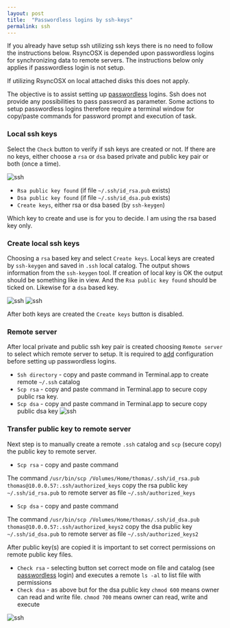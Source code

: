 ```yaml
---
layout: post
title:  "Passwordless logins by ssh-keys"
permalink: ssh
---
```


If you already have setup ssh utilizing ssh keys there is no need to follow the instructions below. RsyncOSX is depended upon passwordless logins for synchronizing data to remote servers. The instructions below only applies if passwordless login is not setup.

If utilizing RsyncOSX on local attached disks this does not apply.

The objective is to assist setting up [passwordless](/PasswordlessLogin) logins. Ssh does not provide any possibilities to pass password as parameter. Some actions to setup passwordless logins therefore require a terminal window for copy/paste commands for password prompt and execution of task.

### Local ssh keys

Select the `Check` button to verify if ssh keys are created or not. If there are no keys, either choose a `rsa` or `dsa` based private and public key pair or both (once a time).

![ssh](/images/RsyncOSX/master/ssh/ssh1.png)

- `Rsa public key found` (if file `~/.ssh/id_rsa.pub` exists)
- `Dsa public key found` (if file `~/.ssh/id_dsa.pub` exists)
- `Create keys`, either rsa or dsa based (by `ssh-keygen`)

Which key to create and use is for you to decide. I am using the rsa based key only.

### Create local ssh keys

Choosing a `rsa` based key and select `Create keys`. Local keys are created by `ssh-keygen` and saved in `.ssh` local catalog. The output shows information from the `ssh-keygen` tool. If creation of local key is OK the output should be something like in view. And the `Rsa public key found` should be ticked on. Likewise for a `dsa` based key.

![ssh](/images/RsyncOSX/master/ssh/rsa.png)
![ssh](/images/RsyncOSX/master/ssh/dsa.png)

After both keys are created the `Create keys` button is disabled.

### Remote server

After local private and public ssh key pair is created choosing `Remote server` to select which remote server to setup. It is required to [add](/AddConfigurations) configuration before setting up passwordless logins.
- `Ssh directory` - copy and paste command in Terminal.app to create remote `~/.ssh` catalog
- `Scp rsa` - copy and paste command in Terminal.app to secure copy public rsa key.
- `Scp dsa` - copy and paste command in Terminal.app to secure copy public dsa key
![ssh](/images/RsyncOSX/master/ssh/ssh2.png)

### Transfer public key to remote server

Next step is to manually create a remote `.ssh` catalog and `scp` (secure copy) the public key to remote server.

- `Scp rsa` - copy and paste command

The command `/usr/bin/scp /Volumes/Home/thomas/.ssh/id_rsa.pub thomas@10.0.0.57:.ssh/authorized_keys` copy the rsa public key `~/.ssh/id_rsa.pub` to remote server as file `~/.ssh/authorized_keys`

- `Scp dsa` - copy and paste command

The command `/usr/bin/scp /Volumes/Home/thomas/.ssh/id_dsa.pub thomas@10.0.0.57:.ssh/authorized_keys2` copy the dsa public key `~/.ssh/id_dsa.pub` to remote server as file `~/.ssh/authorized_keys2`

After public key(s) are copied it is important to set correct permissions on remote public key files.

- `Check rsa` - selecting button set correct mode on file and catalog (see [passwordless](/PasswordlessLogin) login) and executes a remote `ls -al` to list file with permissions
- `Check dsa` - as above but for the dsa public key `chmod 600` means owner can read and write file. `chmod 700` means owner can read, write and execute

![ssh](/images/RsyncOSX/master/ssh/ssh3.png)

